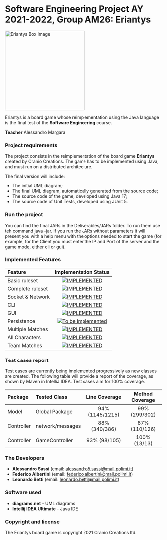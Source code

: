 # Software Engineering Project AY 2021-2022, Group AM26: Eriantys

<img src="https://craniointernational.com/2021/wp-content/uploads/2021/06/ERIANTYS-BOX-3D.png" height=256px alt="Eriantys Box Image"/>

Eriantys is a board game whose reimplementation using the Java language is the final test of the **Software Engineering** course.

**Teacher** Alessandro Margara

### Project requirements
The project consists in the reimplementation of the board game **Eriantys** created by Cranio Creations. The game has to be implemented using Java, and must run on a distributed architecture.

The final version will include:
* The initial UML diagram;
* The final UML diagram, automatically generated from the source code;
* The source code of the game, developed using Java 17;
* The source code of Unit Tests, developed using JUnit 5.

### Run the project
You can find the final JARs in the Deliverables/JARs folder.
To run them use teh command java -jar.
If you run the JARs without parameters it will present you with a help menu with the options needed to start the game (for example, for the Client you must enter the IP and Port of the server and the game mode, either cli or gui).

### Implemented Features
| Feature          |                                                                                         Implementation Status                                                                                          |
|:-----------------|:------------------------------------------------------------------------------------------------------------------------------------------------------------------------------------------------------:|
| Basic ruleset    |               [![IMPLEMENTED](https://img.shields.io/badge/-Implemented-brightgreen)](https://github.com/AleSassi/ingsw2022-AM26/tree/master/src/main/java/it/polimi/ingsw/server/model)               |
| Complete ruleset |               [![IMPLEMENTED](https://img.shields.io/badge/-Implemented-brightgreen)](https://github.com/AleSassi/ingsw2022-AM26/tree/master/src/main/java/it/polimi/ingsw/server/model)               |
| Socket & Network |        [![IMPLEMENTED](https://img.shields.io/badge/-Implemented-brightgreen)](https://github.com/AleSassi/ingsw2022-AM26/tree/master/src/main/java/it/polimi/ingsw/server/controller/network)         |
| CLI              |             [![IMPLEMENTED](https://img.shields.io/badge/-Implemented-brightgreen)](https://github.com/AleSassi/ingsw2022-AM26/tree/master/src/main/java/it/polimi/ingsw/client/cli/view)              |
| GUI              |                [![IMPLEMENTED](https://img.shields.io/badge/-Implemented-brightgreen)](https://github.com/AleSassi/ingsw2022-AM26/tree/master/src/main/java/it/polimi/ingsw/client/ui)                 |
| Persistence      |                                                           [![To be implemented](https://img.shields.io/badge/-To%20be%20implemented-red)]()                                                            |
| Multiple Matches |            [![IMPLEMENTED](https://img.shields.io/badge/-Implemented-brightgreen)](https://github.com/AleSassi/ingsw2022-AM26/tree/master/src/main/java/it/polimi/ingsw/server/controller)             |
| All Characters   |         [![IMPLEMENTED](https://img.shields.io/badge/-Implemented-brightgreen)](https://github.com/AleSassi/ingsw2022-AM26/tree/master/src/main/java/it/polimi/ingsw/server/model/characters)          |
| Team Matches     | [![IMPLEMENTED](https://img.shields.io/badge/-Implemented-brightgreen)](https://github.com/AleSassi/ingsw2022-AM26/blob/master/src/main/java/it/polimi/ingsw/server/model/match/TeamMatchManager.java) |

### Test cases report
Test cases are currently being implemented progressively as new classes are created. The following table will provide a report of the coverage, as shown by Maven in IntelliJ IDEA.
Test cases aim for 100% coverage.

| Package    | Tested Class     |  Line Coverage  | Method Coverage |
|:-----------|:-----------------|:---------------:|:---------------:|
| Model      | Global Package   | 94% (1145/1215) |  99% (299/302)  |
| Controller | network/messages |  88% (340/386)  |  87% (110/126)  |
| Controller | GameController   |  93% (98/105)   |  100% (13/13)   |

### The Developers
- **Alessandro Sassi** (email: alessandro5.sassi@mail.polimi.it)
- **Federico Albertini** (email: federico.albertini@mail.polimi.it)
- **Leonardo Betti** (email: leonardo.betti@mail.polimi.it)

### Software used
- **diagrams.net** - UML diagrams
- **Intellij IDEA Ultimate** - Java IDE

### Copyright and license

The Eriantys board game is copyright 2021 Cranio Creations ltd.